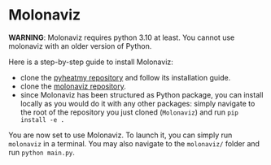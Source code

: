 # Molonaviz

**WARNING**: Molonaviz requires python 3.10 at least. You cannot use molonaviz with an older version of Python.

Here is a step-by-step guide to install Molonaviz:
- clone the [pyheatmy repository](#https://github.com/ameliemelorene/pyheatmy2022) and follow its installation guide.
- clone the [molonaviz repository](#https://github.com/GVigne/Molonaviz-Rework).
- since Molonaviz has been structured as Python package, you can install locally as you would do it with any other packages: simply navigate to the root of the repository you just cloned (```Molonaviz```) and run ```pip install -e .```

You are now set to use Molonaviz. To launch it, you can simply run ```molonaviz``` in a terminal. You may also navigate to the ```molonaviz/``` folder and run ```python main.py```.
